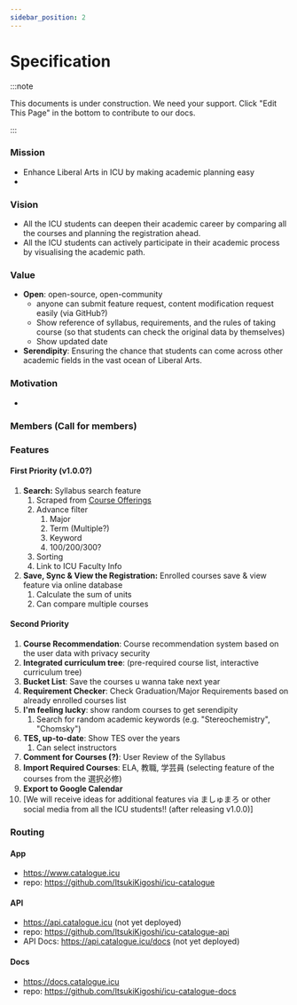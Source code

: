 ```yaml
---
sidebar_position: 2
---
```


# Specification

:::note

This documents is under construction.
We need your support.
Click "Edit This Page" in the bottom to contribute to our docs.

:::

### Mission

- Enhance Liberal Arts in ICU by making academic planning easy
-

### Vision

- All the ICU students can deepen their academic career by comparing all the courses and planning the registration ahead.
- All the ICU students can actively participate in their academic process by visualising the academic path.

### Value

- **Open**: open-source, open-community
  - anyone can submit feature request, content modification request easily (via GitHub?)
  - Show reference of syllabus, requirements, and the rules of taking course (so that students can check the original data by themselves)
  - Show updated date
- **Serendipity**: Ensuring the chance that students can come across other academic fields in the vast ocean of Liberal Arts.

### Motivation

-

### Members (Call for members)

### Features

#### First Priority (v1.0.0?)

1. **Search:** Syllabus search feature
   1. Scraped from [Course Offerings](https://campus.icu.ac.jp/icumap/ehb/SearchCO.aspx)
   2. Advance filter
      1. Major
      2. Term (Multiple?)
      3. Keyword
      4. 100/200/300?
   3. Sorting
   4. Link to ICU Faculty Info
2. **Save, Sync & View the Registration:** Enrolled courses save & view feature via online database
   1. Calculate the sum of units
   2. Can compare multiple courses

#### Second Priority

1. **Course Recommendation**: Course recommendation system based on the user data with privacy security
2. **Integrated curriculum tree**: (pre-required course list, interactive curriculum tree)
3. **Bucket List**: Save the courses u wanna take next year
4. **Requirement Checker**: Check Graduation/Major Requirements based on already enrolled courses list
5. **I'm feeling lucky**: show random courses to get serendipity
   1. Search for random academic keywords (e.g. "Stereochemistry", "Chomsky")
6. **TES, up-to-date**: Show TES over the years
   1. Can select instructors
7. **Comment for Courses (?)**: User Review of the Syllabus
8. **Import Required Courses**: ELA, 教職, 学芸員 (selecting feature of the courses from the 選択必修)
9. **Export to Google Calendar**
10. [We will receive ideas for additional features via ましゅまろ or other social media from all the ICU students!! (after releasing v1.0.0)]

### Routing

#### App

- https://www.catalogue.icu
- repo: https://github.com/ItsukiKigoshi/icu-catalogue

#### API

- https://api.catalogue.icu (not yet deployed)
- repo: https://github.com/ItsukiKigoshi/icu-catalogue-api
- API Docs: https://api.catalogue.icu/docs (not yet deployed)

#### Docs

- https://docs.catalogue.icu
- repo: https://github.com/ItsukiKigoshi/icu-catalogue-docs
